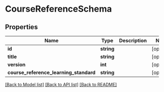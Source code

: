 # CourseReferenceSchema

## Properties
Name | Type | Description | Notes
------------ | ------------- | ------------- | -------------
**id** | **string** |  | [optional] 
**title** | **string** |  | [optional] 
**version** | **int** |  | [optional] 
**course_reference_learning_standard** | **string** |  | [optional] 

[[Back to Model list]](../README.md#documentation-for-models) [[Back to API list]](../README.md#documentation-for-api-endpoints) [[Back to README]](../README.md)


